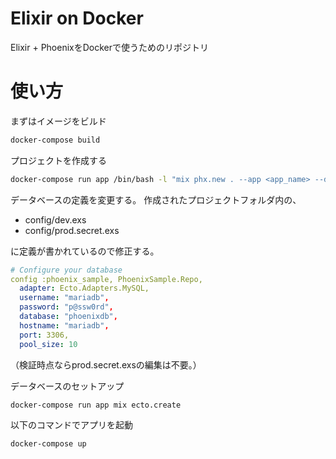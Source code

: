 # Elixir on Docker

Elixir + PhoenixをDockerで使うためのリポジトリ

# 使い方

まずはイメージをビルド

```sh
docker-compose build
```

プロジェクトを作成する

```sh
docker-compose run app /bin/bash -l "mix phx.new . --app <app_name> --database mysql"
```

データベースの定義を変更する。
作成されたプロジェクトフォルダ内の、

+ config/dev.exs
+ config/prod.secret.exs

に定義が書かれているので修正する。

```yaml
# Configure your database
config :phoenix_sample, PhoenixSample.Repo,
  adapter: Ecto.Adapters.MySQL,
  username: "mariadb",
  password: "p@ssw0rd",
  database: "phoenixdb",
  hostname: "mariadb",
  port: 3306,
  pool_size: 10
```

（検証時点ならprod.secret.exsの編集は不要。）

データベースのセットアップ

```sh
docker-compose run app mix ecto.create
```

以下のコマンドでアプリを起動

```sh
docker-compose up
```

